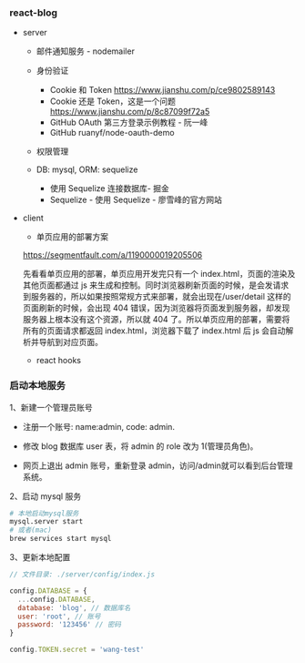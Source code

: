 ### react-blog

- server

  - 邮件通知服务 - nodemailer

  - 身份验证

    - Cookie 和 Token https://www.jianshu.com/p/ce9802589143
    - Cookie 还是 Token，这是一个问题 https://www.jianshu.com/p/8c87099f72a5
    - GitHub OAuth 第三方登录示例教程 - 阮一峰
    - GitHub ruanyf/node-oauth-demo

  - 权限管理

  - DB: mysql, ORM: sequelize
    - 使用 Sequelize 连接数据库- 掘金
    - Sequelize - 使用 Sequelize - 廖雪峰的官方网站

- client

  - 单页应用的部署方案

  https://segmentfault.com/a/1190000019205506

  先看看单页应用的部署，单页应用开发完只有一个 index.html，页面的渲染及其他页面都通过 js 来生成和控制。同时浏览器刷新页面的时候，是会发请求到服务器的，所以如果按照常规方式来部署，就会出现在/user/detail 这样的页面刷新的时候，会出现 404 错误，因为浏览器将页面发到服务器，却发现服务器上根本没有这个资源，所以就 404 了。所以单页应用的部署，需要将所有的页面请求都返回 index.html，浏览器下载了 index.html 后 js 会自动解析并导航到对应页面。

  - react hooks

### 启动本地服务

1、新建一个管理员账号

- 注册一个账号: name:admin, code: admin.

- 修改 blog 数据库 user 表，将 admin 的 role 改为 1(管理员角色)。

- 网页上退出 admin 账号，重新登录 admin，访问/admin就可以看到后台管理系统。

2、启动 mysql 服务

```sh
# 本地启动mysql服务
mysql.server start
# 或者(mac)
brew services start mysql
```

3、更新本地配置

```js
// 文件目录: ./server/config/index.js

config.DATABASE = {
  ...config.DATABASE,
  database: 'blog', // 数据库名
  user: 'root', // 账号
  password: '123456' // 密码
}

config.TOKEN.secret = 'wang-test'
```
